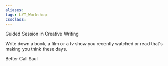 ```yaml
---
aliases:
tags: LYT_Workshop  
cssclass:
---
```


Guided Session in Creative Writing

Write down a book, a film or a tv show you recently watched or read that's making you think these days.

Better Call Saul



